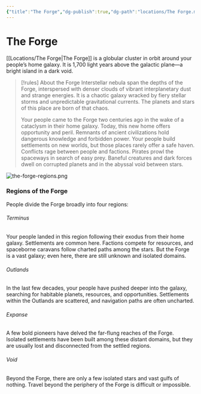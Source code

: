 ```yaml
---
{"title":"The Forge","dg-publish":true,"dg-path":"locations/The Forge.md","permalink":"/locations/the-forge/","dgPassFrontmatter":true,"noteIcon":""}
---
```



# The Forge

[[Locations/The Forge\|The Forge]] is a globular cluster in orbit around your people’s home galaxy. It is 1,700 light years above the galactic plane—a bright island in a dark void.

 > [!rules] About the Forge
> Interstellar nebula span the depths of the Forge, interspersed with denser clouds of vibrant interplanetary dust and strange energies. It is a chaotic galaxy wracked by fiery stellar storms and unpredictable gravitational currents. The planets and stars of this place are born of that chaos. 
> 
> Your people came to the Forge two centuries ago in the wake of a cataclysm in their home galaxy. Today, this new home offers opportunity and peril. Remnants of ancient civilizations hold dangerous knowledge and forbidden power. Your people build settlements on new worlds, but those places rarely offer a safe haven. Conflicts rage between people and factions. Pirates prowl the spaceways in search of easy prey. Baneful creatures and dark forces dwell on corrupted planets and in the abyssal void between stars. 

![the-forge-regions.png](/img/user/Images/the-forge-regions.png)

### Regions of the Forge

People divide the Forge broadly into four regions:

###### Terminus
Your people landed in this region following their exodus from their home galaxy. Settlements are common here. Factions compete for resources, and spaceborne caravans follow charted paths among the stars. But the Forge is a vast galaxy; even here, there are still unknown and isolated domains.

###### Outlands
In the last few decades, your people have pushed deeper into the galaxy, searching for habitable planets, resources, and opportunities. Settlements within the Outlands are scattered, and navigation paths are often uncharted.

###### Expanse
A few bold pioneers have delved the far-flung reaches of the Forge. Isolated settlements have been built among these distant domains, but they are usually lost and disconnected from the settled regions.

###### Void
Beyond the Forge, there are only a few isolated stars and vast gulfs of nothing. Travel beyond the periphery of the Forge is difficult or impossible.

